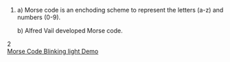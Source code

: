 1. a) Morse code is an enchoding scheme to represent the letters (a-z) and numbers (0-9).

    b) Alfred Vail developed Morse code.
	
	
2 	
[Morse Code Blinking light Demo](https://github.com/grunhurdb/embsys100/blob/master/assignment3/IMG_5398.MOV "Morse Code Blinking light Demo")